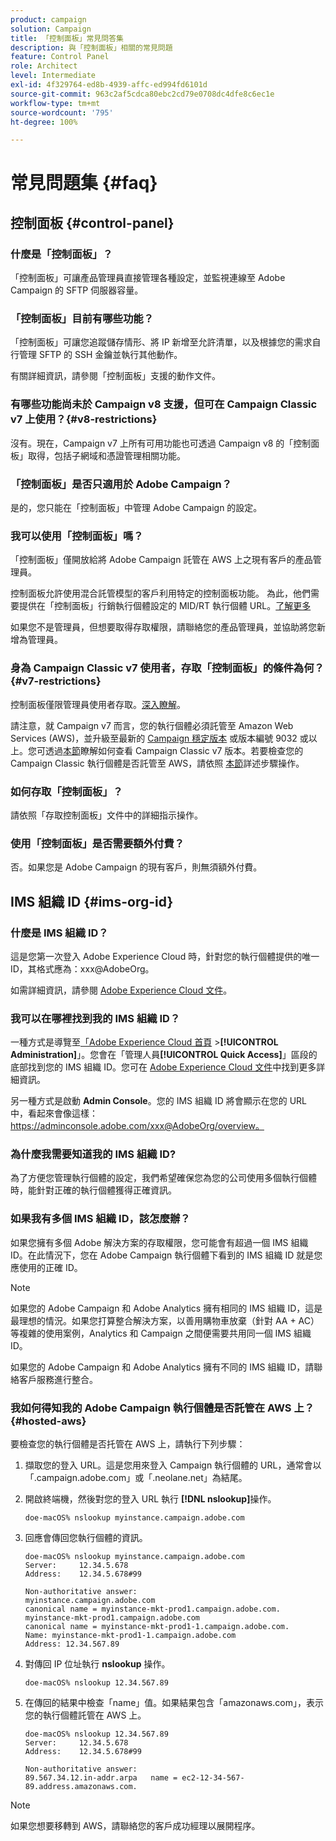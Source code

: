 ```yaml
---
product: campaign
solution: Campaign
title: 「控制面板」常見問答集
description: 與「控制面板」相關的常見問題
feature: Control Panel
role: Architect
level: Intermediate
exl-id: 4f329764-ed8b-4939-affc-ed994fd6101d
source-git-commit: 963c2af5cdca80ebc2cd79e0708dc4dfe8c6ec1e
workflow-type: tm+mt
source-wordcount: '795'
ht-degree: 100%

---
```


# 常見問題集 {#faq}

## 控制面板 {#control-panel}

### 什麼是「控制面板」？

「控制面板」可讓產品管理員直接管理各種設定，並監視連線至 Adobe Campaign 的 SFTP 伺服器容量。

### 「控制面板」目前有哪些功能？

「控制面板」可讓您追蹤儲存情形、將 IP 新增至允許清單，以及根據您的需求自行管理 SFTP 的 SSH 金鑰並執行其他動作。

有關詳細資訊，請參閱「控制面板」支援的動作文件。

### 有哪些功能尚未於 Campaign v8 支援，但可在 Campaign Classic v7 上使用？{#v8-restrictions}

沒有。現在，Campaign v7 上所有可用功能也可透過 Campaign v8 的「控制面板」取得，包括子網域和憑證管理相關功能。

### 「控制面板」是否只適用於 Adobe Campaign？

是的，您只能在「控制面板」中管理 Adobe Campaign 的設定。

### 我可以使用「控制面板」嗎？

「控制面板」僅開放給將 Adobe Campaign 託管在 AWS 上之現有客戶的產品管理員。

控制面板允許使用混合託管模型的客戶利用特定的控制面板功能。 為此，他們需要提供在「控制面板」行銷執行個體設定的 MID/RT 執行個體 URL。[了解更多](instances-settings/using/external-accounts.md)

如果您不是管理員，但想要取得存取權限，請聯絡您的產品管理員，並協助將您新增為管理員。

### 身為 Campaign Classic v7 使用者，存取「控制面板」的條件為何？ {#v7-restrictions}

控制面板僅限管理員使用者存取。[深入瞭解](discover/using/managing-permissions.md)。

請注意，就 Campaign v7 而言，您的執行個體必須託管至 Amazon Web Services (AWS)，並升級至最新的 [Campaign 穩定版本](https://experienceleague.adobe.com/docs/campaign-classic/using/release-notes/rn-overview.html?lang=zh-Hant#rn-statuses) 或版本編號 9032 或以上。您可透過[本節](https://experienceleague.adobe.com/docs/campaign-classic/using/getting-started/starting-with-adobe-campaign/launching-adobe-campaign.html?lang=zh-Hant#getting-your-campaign-version)瞭解如何查看 Campaign Classic v7 版本。若要檢查您的 Campaign Classic 執行個體是否託管至 AWS，請依照 [本節](#hosted-aws)詳述步驟操作。

### 如何存取「控制面板」？

請依照「存取控制面板」文件中的詳細指示操作。

### 使用「控制面板」是否需要額外付費？

否。如果您是 Adobe Campaign 的現有客戶，則無須額外付費。

## IMS 組織 ID {#ims-org-id}

### 什麼是 IMS 組織 ID？

這是您第一次登入 Adobe Experience Cloud 時，針對您的執行個體提供的唯一 ID，其格式應為：xxx@AdobeOrg。

如需詳細資訊，請參閱 [Adobe Experience Cloud 文件](https://experienceleague.adobe.com/docs/core-services/interface/administration/organizations.html?lang=zh-Hant)。

### 我可以在哪裡找到我的 IMS 組織 ID？

一種方式是導覽至[「Adobe Experience Cloud 首頁](https://experiencecloud.adobe.com/) >**[!UICONTROL Administration]**」。您會在「管理人員&#x200B;**[!UICONTROL Quick Access]**」區段的底部找到您的 IMS 組織 ID。您可在 [Adobe Experience Cloud 文件](https://experienceleague.adobe.com/docs/core-services/interface/administration/organizations.html)中找到更多詳細資訊。

另一種方式是啟動 **Admin Console**。您的 IMS 組織 ID 將會顯示在您的 URL 中，看起來會像這樣：https://adminconsole.adobe.com/xxx@AdobeOrg/overview。

### 為什麼我需要知道我的 IMS 組織 ID?

為了方便您管理執行個體的設定，我們希望確保您為您的公司使用多個執行個體時，能針對正確的執行個體獲得正確資訊。

### 如果我有多個 IMS 組織 ID，該怎麼辦？

如果您擁有多個 Adobe 解決方案的存取權限，您可能會有超過一個 IMS 組織 ID。在此情況下，您在 Adobe Campaign 執行個體下看到的 IMS 組織 ID 就是您應使用的正確 ID。

>[!NOTE]
>
>如果您的 Adobe Campaign 和 Adobe Analytics 擁有相同的 IMS 組織 ID，這是最理想的情況。如果您打算整合解決方案，以善用購物車放棄（針對 AA + AC）等複雜的使用案例，Analytics 和 Campaign 之間便需要共用同一個 IMS 組織 ID。
>
>如果您的 Adobe Campaign 和 Adobe Analytics 擁有不同的 IMS 組織 ID，請聯絡客戶服務進行整合。

### 我如何得知我的 Adobe Campaign 執行個體是否託管在 AWS 上？{#hosted-aws}

要檢查您的執行個體是否托管在 AWS 上，請執行下列步驟：

1. 擷取您的登入 URL。這是您用來登入 Campaign 執行個體的 URL，通常會以「.campaign.adobe.com」或「.neolane.net」為結尾。
1. 開啟終端機，然後對您的登入 URL 執行 **[!DNL nslookup]**&#x200B;操作。

   `doe-macOS% nslookup myinstance.campaign.adobe.com`

1. 回應會傳回您執行個體的資訊。

   ```
   doe-macOS% nslookup myinstance.campaign.adobe.com
   Server:     12.34.5.678
   Address:    12.34.5.678#99
   
   Non-authoritative answer:
   myinstance.campaign.adobe.com
   canonical name = myinstance-mkt-prod1.campaign.adobe.com.
   myinstance-mkt-prod1.campaign.adobe.com
   canonical name = myinstance-mkt-prod1-1.campaign.adobe.com.
   Name: myinstance-mkt-prod1-1.campaign.adobe.com
   Address: 12.34.567.89
   ```

1. 對傳回 IP 位址執行 **nslookup** 操作。

   `doe-macOS% nslookup 12.34.567.89`

1. 在傳回的結果中檢查「name」值。如果結果包含「amazonaws.com」，表示您的執行個體託管在 AWS 上。

   ```
   doe-macOS% nslookup 12.34.567.89
   Server:     12.34.5.678
   Address:    12.34.5.678#99
   
   Non-authoritative answer:
   89.567.34.12.in-addr.arpa   name = ec2-12-34-567-89.address.amazonaws.com.
   ```

>[!NOTE]
>
>如果您想要移轉到 AWS，請聯絡您的客戶成功經理以展開程序。
